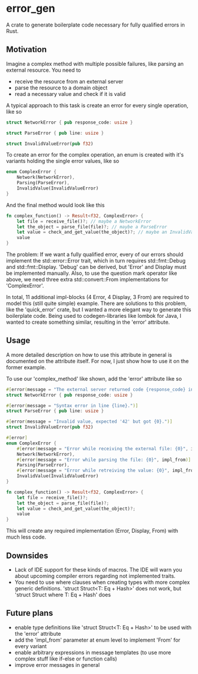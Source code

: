 # error_gen
A crate to generate boilerplate code necessary for fully qualified errors in Rust.

## Motivation
Imagine a complex method with multiple possible failures, like parsing an external resource. You need to
- receive the resource from an external server
- parse the resource to a domain object
- read a necessary value and check if it is valid

A typical approach to this task is create an error for every single operation, like so
``` rust
struct NetworkError { pub response_code: usize }

struct ParseError { pub line: usize }

struct InvalidValueError(pub f32)
```

To create an error for the complex operation, an enum is created with it's variants holding the single error values, like so

``` rust
enum ComplexError {
    Network(NetworkError),
    Parsing(ParseError),
    InvalidValue(InvalidValueError)
}
``` 

And the final method would look like this
``` rust
fn complex_function() -> Result<f32, ComplexError> {
    let file = receive_file()?; // maybe a NetworkError
    let the_object = parse_file(file)?; // maybe a ParseError
    let value = check_and_get_value(the_object)?; // maybe an InvalidValueError
    value
}
```

The problem: If we want a fully qualified error, every of our errors should implement the std::error::Error trait, which in turn requires std::fmt::Debug and std::fmt::Display. 'Debug' can be derived, but 'Error' and Display must be implemented manually. Also, to use the question mark operator like above, we need three extra std::convert::From implementations for 'ComplexError'.

In total, 11 additional impl-blocks (4 Error, 4 Display, 3 From) are required to model this (still quite simple) example. There are solutions to this problem, like the 'quick_error' crate, but I wanted a more elegant way to generate this boilerplate code. Being used to codegen-libraries like lombok for Java, I wanted to create something similar, resulting in the 'error' attribute.

## Usage
A more detailed description on how to use this attribute in general is documented on the attribute itself. For now, I just show how to use it on the former example.

To use our 'complex_method' like shown, add the 'error' attribute like so

``` rust
#[error(message = "The external server returned code {response_code} instead of 200.")]
struct NetworkError { pub response_code: usize }

#[error(message = "Syntax error in line {line}.")]
struct ParseError { pub line: usize }

#[error(message = "Invalid value, expected '42' but got {0}.")]
struct InvalidValueError(pub f32)

#[error]
enum ComplexError {
    #[error(message = "Error while receiving the external file: {0}", impl_from)]
    Network(NetworkError),
    #[error(message = "Error while parsing the file: {0}", impl_from)]
    Parsing(ParseError),
    #[error(message = "Error while retreiving the value: {0}", impl_from)]
    InvalidValue(InvalidValueError)
}

fn complex_function() -> Result<f32, ComplexError> {
    let file = receive_file()?;
    let the_object = parse_file(file)?;
    let value = check_and_get_value(the_object)?;
    value
}
```

This will create any required implementation (Error, Display, From) with much less code.

## Downsides
- Lack of IDE support for these kinds of macros. The IDE will warn you about upcoming compiler errors regarding not implemented traits.
- You need to use where clauses when creating types with more complex generic definitions. 'struct Struct<T: Eq + Hash>' does not work, but 'struct Struct<T> where T: Eq + Hash' does

## Future plans
- enable type definitions like 'struct Struct<T: Eq + Hash>' to be used with the 'error' attribute
- add the 'impl_from' parameter at enum level to implement 'From' for every variant
- enable arbitrary expressions in message templates (to use more complex stuff like if-else or function calls)
- improve error messages in general